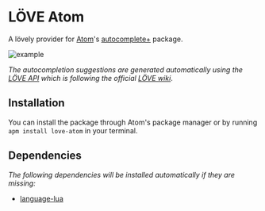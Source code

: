 # LÖVE Atom

A lövely provider for [Atom](https://atom.io/)'s [autocomplete+](https://github.com/atom/autocomplete-plus) package.

![example](https://raw.githubusercontent.com/rm-code/love-atom/master/screenshots/screengrab.gif)

_The autocompletion suggestions are generated automatically using the [LÖVE API](https://github.com/love2d-community/love-api) which is following the official [LÖVE wiki](https://love2d.org/wiki/Main_Page)_.

## Installation

You can install the package through Atom's package manager or by running ```apm install love-atom``` in your terminal.

## Dependencies

_The following dependencies will be installed automatically if they are missing:_

- [language-lua](https://github.com/FireZenk/language-lua)
